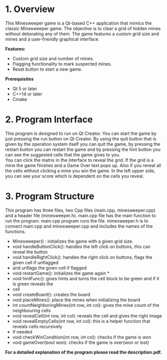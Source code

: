 #  1. Overview 
This Minesweeper game is a Qt-based C++ application that mimics the classic Minesweeper 
game. The objective is to clear a grid of hidden mines without detonating any of them. The game 
features a custom grid size and mines and a user-friendly graphical interface. 

**Features:**
* Custom grid size and number of mines. 
* Flagging functionality to mark suspected mines. 
* Reset button to start a new game. 

**Prerequisites**
* Qt 5 or later 
* C++14 or later 
* Cmake 

# 2. Program Interface  
This program is designed to run on Qt Creator. You can start the game by just pressing 
the run button on Qt Creator. By using the quit button that is given by the operation system itself 
you can quit the game, by pressing the restart button you can restart the game and by pressing the 
hint button you can see the suggested cells that the game gives to you.  
You can click the matrix in the interface to reveal the grid. If the grid is a mine the game 
finishes and a Game Over text pops up. Also if you reveal all the cells without clicking a mine 
you win the game. In the left upper side, you can see your score which is dependent on the cells you 
reveal. 

# 3. Program Structure  
This program has three files, two Cpp files (main.cpp, minesweeper.cpp) and a header file 
(minesweeper.h). main.cpp file has the main function to run the program. main.cpp program runs 
the file. minesweeper.h is to connect main.cpp and minesweeper.cpp and includes the names of 
the functions.  

* Minesweeper() : initializes the game with a given grid size. 
* void handleButtonClick(): handles the left click on buttons, this can reveal the button 
* void handleRightClick(): handles the right click on buttons, flags the given cell if unflagged 
* and unflags the given cell if flagged 
* void restartGame(): initializes the game again *
* void hintFunc(): gives hints and turns the cell block to be green and if it is green reveals the 
* cell 
* void createBoard(): creates the board 
* void placeMines(): place the mines when initializing the board 
* int countNeighboringMines(int row, int col): gives the mine count of the neighbouring cells 
* void revealCell(int row, int col): reveals the cell and gives the right image 
* void revealEmptyCells(int row, int col): this is a helper function that reveals cells recursively 
* if needed 
* void checkWinCondition(int row, int col): checks if the game is won 
* void gameOver(bool won): checks if the game is over(won or lost)


 
 **For a detailed explanation of the program please read the description.pdf.**

